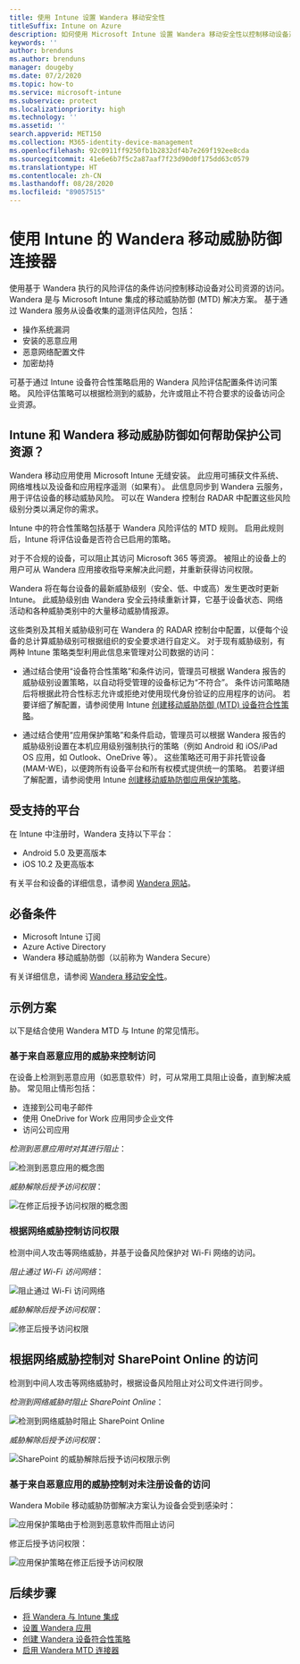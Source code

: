 ```yaml
---
title: 使用 Intune 设置 Wandera 移动安全性
titleSuffix: Intune on Azure
description: 如何使用 Microsoft Intune 设置 Wandera 移动安全性以控制移动设备对公司资源的访问。
keywords: ''
author: brenduns
ms.author: brenduns
manager: dougeby
ms.date: 07/2/2020
ms.topic: how-to
ms.service: microsoft-intune
ms.subservice: protect
ms.localizationpriority: high
ms.technology: ''
ms.assetid: ''
search.appverid: MET150
ms.collection: M365-identity-device-management
ms.openlocfilehash: 92c0911ff9250fb1b2832df4b7e269f192ee8cda
ms.sourcegitcommit: 41e6e6b7f5c2a87aaf7f23d90d0f175dd63c0579
ms.translationtype: HT
ms.contentlocale: zh-CN
ms.lasthandoff: 08/28/2020
ms.locfileid: "89057515"
---
```

# <a name="wandera-mobile-threat-defense-connector-with-intune"></a>使用 Intune 的 Wandera 移动威胁防御连接器  

使用基于 Wandera 执行的风险评估的条件访问控制移动设备对公司资源的访问。 Wandera 是与 Microsoft Intune 集成的移动威胁防御 (MTD) 解决方案。  基于通过 Wandera 服务从设备收集的遥测评估风险，包括：
- 操作系统漏洞
- 安装的恶意应用
- 恶意网络配置文件
- 加密劫持

可基于通过 Intune 设备符合性策略启用的 Wandera 风险评估配置条件访问策略。 风险评估策略可以根据检测到的威胁，允许或阻止不符合要求的设备访问企业资源。  

## <a name="how-do-intune-and-wandera-mobile-threat-defense-help-protect-your-company-resources"></a>Intune 和 Wandera 移动威胁防御如何帮助保护公司资源？  

Wandera 移动应用使用 Microsoft Intune 无缝安装。 此应用可捕获文件系统、网络堆栈以及设备和应用程序遥测（如果有）。 此信息同步到 Wandera 云服务，用于评估设备的移动威胁风险。 可以在 Wandera 控制台 RADAR 中配置这些风险级别分类以满足你的需求。

Intune 中的符合性策略包括基于 Wandera 风险评估的 MTD 规则。 启用此规则后，Intune 将评估设备是否符合已启用的策略。

对于不合规的设备，可以阻止其访问 Microsoft 365 等资源。 被阻止的设备上的用户可从 Wandera 应用接收指导来解决此问题，并重新获得访问权限。

Wandera 将在每台设备的最新威胁级别（安全、低、中或高）发生更改时更新 Intune。 此威胁级别由 Wandera 安全云持续重新计算，它基于设备状态、网络活动和各种威胁类别中的大量移动威胁情报源。

这些类别及其相关威胁级别可在 Wandera 的 RADAR 控制台中配置，以便每个设备的总计算威胁级别可根据组织的安全要求进行自定义。 对于现有威胁级别，有两种 Intune 策略类型利用此信息来管理对公司数据的访问：

* 通过结合使用“设备符合性策略”和条件访问，管理员可根据 Wandera 报告的威胁级别设置策略，以自动将受管理的设备标记为“不符合”。 条件访问策略随后将根据此符合性标志允许或拒绝对使用现代身份验证的应用程序的访问。  若要详细了解配置，请参阅使用 Intune [创建移动威胁防御 (MTD) 设备符合性策略](../protect/mtd-device-compliance-policy-create.md)。

* 通过结合使用“应用保护策略”和条件启动，管理员可以根据 Wandera 报告的威胁级别设置在本机应用级别强制执行的策略（例如 Android 和 iOS/iPad OS 应用，如 Outlook、OneDrive 等）。  这些策略还可用于非托管设备 (MAM-WE)，以便跨所有设备平台和所有权模式提供统一的策略。 若要详细了解配置，请参阅使用 Intune [创建移动威胁防御应用保护策略](../protect/mtd-app-protection-policy.md)。

## <a name="supported-platforms"></a>受支持的平台  

在 Intune 中注册时，Wandera 支持以下平台：

- Android 5.0 及更高版本  
- iOS 10.2 及更高版本 

有关平台和设备的详细信息，请参阅 [Wandera 网站](https://www.wandera.com/mobile-threat-defense/)。

## <a name="prerequisites"></a>必备条件  

- Microsoft Intune 订阅  
- Azure Active Directory  
- Wandera 移动威胁防御（以前称为 Wandera Secure）  

有关详细信息，请参阅 [Wandera 移动安全性](https://www.wandera.com/mobile-security/)。
 
## <a name="sample-scenarios"></a>示例方案

以下是结合使用 Wandera MTD 与 Intune 的常见情形。

### <a name="control-access-based-on-threats-from-malicious-apps"></a>基于来自恶意应用的威胁来控制访问  

在设备上检测到恶意应用（如恶意软件）时，可从常用工具阻止设备，直到解决威胁。 常见阻止情形包括：  
- 连接到公司电子邮件  
- 使用 OneDrive for Work 应用同步企业文件  
- 访问公司应用  

*检测到恶意应用时对其进行阻止*：

![检测到恶意应用的概念图](./media/wandera-mtd-connector/wandera-malicious-apps-blocked.png)  

*威胁解除后授予访问权限*： 

![在修正后授予访问权限的概念图](./media/wandera-mtd-connector/wandera-malicious-apps-unblocked.png)


### <a name="control-access-based-on-threat-to-network"></a>根据网络威胁控制访问权限  

检测中间人攻击等网络威胁，并基于设备风险保护对 Wi-Fi 网络的访问。  

*阻止通过 Wi-Fi 访问网络*：  

![阻止通过 Wi-Fi 访问网络](./media/wandera-mtd-connector/wandera-network-wifi-blocked.png)

*威胁解除后授予访问权限*：  

![修正后授予访问权限](./media/wandera-mtd-connector/wandera-network-wifi-unblocked.png)  

## <a name="control-access-to-sharepoint-online-based-on-threat-to-network"></a>根据网络威胁控制对 SharePoint Online 的访问

检测到中间人攻击等网络威胁时，根据设备风险阻止对公司文件进行同步。

*检测到网络威胁时阻止 SharePoint Online*：  

![检测到网络威胁时阻止 SharePoint Online](./media/wandera-mtd-connector/wandera-network-spo-blocked.png)  

*威胁解除后授予访问权限*：  

![SharePoint 的威胁解除后授予访问权限示例](./media/wandera-mtd-connector/wandera-network-spo-unblocked.png)  

### <a name="control-access-on-unenrolled-devices-based-on-threats-from-malicious-apps"></a>基于来自恶意应用的威胁控制对未注册设备的访问

Wandera Mobile 移动威胁防御解决方案认为设备会受到感染时：

![应用保护策略由于检测到恶意软件而阻止访问](./media/wandera-mtd-connector/wandera-mobile-app-policy-block.png)

修正后授予访问权限：

![应用保护策略在修正后授予访问权限](./media/wandera-mtd-connector/wandera-mobile-app-policy-remediated.png)

## <a name="next-steps"></a>后续步骤

- [将 Wandera 与 Intune 集成](wandera-mtd-connector-integration.md)
- [设置 Wandera 应用](mtd-apps-ios-app-configuration-policy-add-assign.md)
- [创建 Wandera 设备符合性策略](mtd-device-compliance-policy-create.md)
- [启用 Wandera MTD 连接器](mtd-connector-enable.md)
